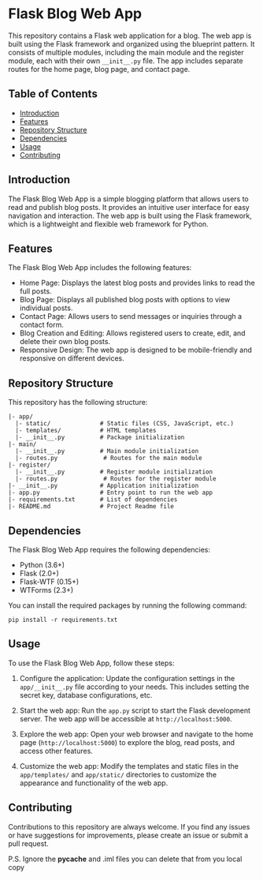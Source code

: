 # Flask Blog Web App

This repository contains a Flask web application for a blog. The web app is built using the Flask framework and organized using the blueprint pattern. It consists of multiple modules, including the main module and the register module, each with their own `__init__.py` file. The app includes separate routes for the home page, blog page, and contact page.

## Table of Contents

- [Introduction](#introduction)
- [Features](#features)
- [Repository Structure](#repository-structure)
- [Dependencies](#dependencies)
- [Usage](#usage)
- [Contributing](#contributing)

## Introduction

The Flask Blog Web App is a simple blogging platform that allows users to read and publish blog posts. It provides an intuitive user interface for easy navigation and interaction. The web app is built using the Flask framework, which is a lightweight and flexible web framework for Python.

## Features

The Flask Blog Web App includes the following features:

- Home Page: Displays the latest blog posts and provides links to read the full posts.
- Blog Page: Displays all published blog posts with options to view individual posts.
- Contact Page: Allows users to send messages or inquiries through a contact form.
- Blog Creation and Editing: Allows registered users to create, edit, and delete their own blog posts.
- Responsive Design: The web app is designed to be mobile-friendly and responsive on different devices.

## Repository Structure

This repository has the following structure:

```
|- app/
  |- static/              # Static files (CSS, JavaScript, etc.)
  |- templates/           # HTML templates
  |- __init__.py          # Package initialization
|- main/
  |- __init__.py          # Main module initialization
  |- routes.py             # Routes for the main module
|- register/
  |- __init__.py          # Register module initialization
  |- routes.py             # Routes for the register module
|- __init__.py            # Application initialization
|- app.py                 # Entry point to run the web app
|- requirements.txt       # List of dependencies
|- README.md              # Project Readme file
```

## Dependencies

The Flask Blog Web App requires the following dependencies:

- Python (3.6+)
- Flask (2.0+)
- Flask-WTF (0.15+)
- WTForms (2.3+)

You can install the required packages by running the following command:

```
pip install -r requirements.txt
```

## Usage

To use the Flask Blog Web App, follow these steps:

1. Configure the application: Update the configuration settings in the `app/__init__.py` file according to your needs. This includes setting the secret key, database configurations, etc.

2. Start the web app: Run the `app.py` script to start the Flask development server. The web app will be accessible at `http://localhost:5000`.

3. Explore the web app: Open your web browser and navigate to the home page (`http://localhost:5000`) to explore the blog, read posts, and access other features.

4. Customize the web app: Modify the templates and static files in the `app/templates/` and `app/static/` directories to customize the appearance and functionality of the web app.

## Contributing

Contributions to this repository are always welcome. If you find any issues or have suggestions for improvements, please create an issue or submit a pull request.


P.S. Ignore the __pycache__ and .iml files you can delete that from you local copy
